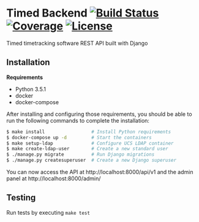 # Timed Backend [![Build Status](https://img.shields.io/travis/adfinis-sygroup/timed-backend.svg?style=flat-square)](https://travis-ci.org/adfinis-sygroup/timed-backend) [![Coverage](https://img.shields.io/coveralls/adfinis-sygroup/timed-backend.svg?style=flat-square)](https://coveralls.io/github/adfinis-sygroup/timed-backend) [![License](https://img.shields.io/github/license/adfinis-sygroup/timed-frontend.svg?style=flat-square)](https://github.com/adfinis-sygroup/timed-backend/blob/master/LICENSE)
Timed timetracking software REST API built with Django

## Installation
**Requirements**
* Python 3.5.1
* docker
* docker-compose

After installing and configuring those requirements, you should be able to run the following
commands to complete the installation:
```bash
$ make install                 # Install Python requirements
$ docker-compose up -d         # Start the containers
$ make setup-ldap              # Configure UCS LDAP container
$ make create-ldap-user        # Create a new standard user
$ ./manage.py migrate          # Run Django migrations
$ ./manage.py createsuperuser  # Create a new Django superuser
```

You can now access the API at http://localhost:8000/api/v1 and the admin panel at http://localhost:8000/admin/

## Testing
Run tests by executing `make test`
